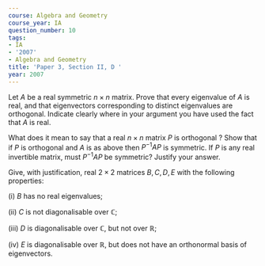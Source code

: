 ```yaml
---
course: Algebra and Geometry
course_year: IA
question_number: 10
tags:
- IA
- '2007'
- Algebra and Geometry
title: 'Paper 3, Section II, D '
year: 2007
---
```




Let $A$ be a real symmetric $n \times n$ matrix. Prove that every eigenvalue of $A$ is real, and that eigenvectors corresponding to distinct eigenvalues are orthogonal. Indicate clearly where in your argument you have used the fact that $A$ is real.

What does it mean to say that a real $n \times n$ matrix $P$ is orthogonal ? Show that if $P$ is orthogonal and $A$ is as above then $P^{-1} A P$ is symmetric. If $P$ is any real invertible matrix, must $P^{-1} A P$ be symmetric? Justify your answer.

Give, with justification, real $2 \times 2$ matrices $B, C, D, E$ with the following properties:

(i) $B$ has no real eigenvalues;

(ii) $C$ is not diagonalisable over $\mathbb{C}$;

(iii) $D$ is diagonalisable over $\mathbb{C}$, but not over $\mathbb{R}$;

(iv) $E$ is diagonalisable over $\mathbb{R}$, but does not have an orthonormal basis of eigenvectors.